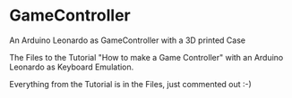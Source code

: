 # GameController
An Arduino Leonardo as GameController with a 3D printed Case

The Files to the Tutorial "How to make a Game Controller" with an Arduino Leonardo as Keyboard Emulation.

Everything from the Tutorial is in the Files, just commented out :-)
